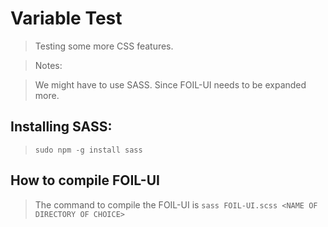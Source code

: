 # Variable Test 
> Testing some more CSS features. 


> Notes:

> We might have to use SASS. Since FOIL-UI needs to be expanded more. 



## Installing SASS: 

> `sudo npm -g install sass`


## How to compile FOIL-UI

> The command to compile the FOIL-UI is `sass FOIL-UI.scss <NAME OF DIRECTORY OF CHOICE>`
